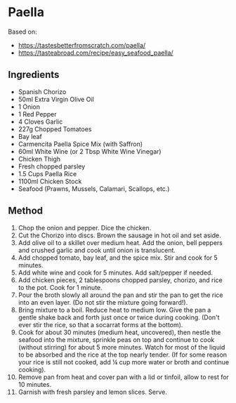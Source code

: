 # Paella

Based on: 

- https://tastesbetterfromscratch.com/paella/
- https://tasteabroad.com/recipe/easy_seafood_paella/

## Ingredients

- Spanish Chorizo
- 50ml Extra Virgin Olive Oil
- 1 Onion
- 1 Red Pepper
- 4 Cloves Garlic
- 227g Chopped Tomatoes
- Bay leaf
- Carmencita Paella Spice Mix (with Saffron)
- 60ml White Wine (or 2 Tbsp White Wine Vinegar)
- Chicken Thigh
- Fresh chopped parsley
- 1.5 Cups Paella Rice
- 1100ml Chicken Stock
- Seafood (Prawns, Mussels, Calamari, Scallops, etc.)

## Method

1. Chop the onion and pepper. Dice the chicken.
2. Cut the Chorizo into discs. Brown the sausage in hot oil and set aside.
3. Add olive oil to a skillet over medium heat. Add the onion, bell peppers and crushed garlic and cook until onion 
   is translucent.
4. Add chopped tomato, bay leaf, and the spice mix. Stir and cook for 5 minutes. 
5. Add white wine and cook for 5 minutes. Add salt/pepper if needed.
6. Add chicken pieces, 2 tablespoons chopped parsley, chorizo, and rice to the pot. Cook for 1 minute.
7. Pour the broth slowly all around the pan and stir the pan to get the rice into an even layer. (Do not stir the mixture going forward!).
8. Bring mixture to a boil. Reduce heat to medium low. Give the pan a gentle shake back and forth just once or twice during cooking. (Don't ever stir the rice, so that a socarrat forms at the bottom).
9. Cook for about 30 minutes (medium heat, uncovered), then nestle the seafood into the mixture, sprinkle peas on top and continue to cook (without stirring) for about 5 more minutes. Watch for most of the liquid to be absorbed and the rice at the top nearly tender. (If for some reason your rice is still not cooked, add ¼ cup more water or broth and continue cooking).
10. Remove pan from heat and cover pan with a lid or tinfoil, allow to rest for 10 minutes.
11. Garnish with fresh parsley and lemon slices. Serve.
